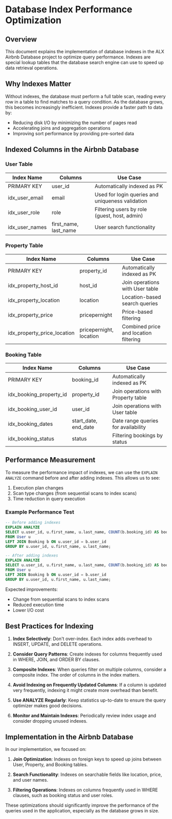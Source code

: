 # Database Index Performance Optimization

## Overview

This document explains the implementation of database indexes in the ALX Airbnb Database project to optimize query performance. Indexes are special lookup tables that the database search engine can use to speed up data retrieval operations.

## Why Indexes Matter

Without indexes, the database must perform a full table scan, reading every row in a table to find matches to a query condition. As the database grows, this becomes increasingly inefficient. Indexes provide a faster path to data by:

- Reducing disk I/O by minimizing the number of pages read
- Accelerating joins and aggregation operations
- Improving sort performance by providing pre-sorted data

## Indexed Columns in the Airbnb Database

### User Table
| Index Name | Columns | Use Case |
|------------|---------|----------|
| PRIMARY KEY | user_id | Automatically indexed as PK |
| idx_user_email | email | Used for login queries and uniqueness validation |
| idx_user_role | role | Filtering users by role (guest, host, admin) |
| idx_user_names | first_name, last_name | User search functionality |

### Property Table
| Index Name | Columns | Use Case |
|------------|---------|----------|
| PRIMARY KEY | property_id | Automatically indexed as PK |
| idx_property_host_id | host_id | Join operations with User table |
| idx_property_location | location | Location-based search queries |
| idx_property_price | pricepernight | Price-based filtering |
| idx_property_price_location | pricepernight, location | Combined price and location filtering |

### Booking Table
| Index Name | Columns | Use Case |
|------------|---------|----------|
| PRIMARY KEY | booking_id | Automatically indexed as PK |
| idx_booking_property_id | property_id | Join operations with Property table |
| idx_booking_user_id | user_id | Join operations with User table |
| idx_booking_dates | start_date, end_date | Date range queries for availability |
| idx_booking_status | status | Filtering bookings by status |

## Performance Measurement

To measure the performance impact of indexes, we can use the `EXPLAIN ANALYZE` command before and after adding indexes. This allows us to see:

1. Execution plan changes
2. Scan type changes (from sequential scans to index scans)
3. Time reduction in query execution

### Example Performance Test

```sql
-- Before adding indexes
EXPLAIN ANALYZE 
SELECT u.user_id, u.first_name, u.last_name, COUNT(b.booking_id) AS booking_count
FROM User u
LEFT JOIN Booking b ON u.user_id = b.user_id
GROUP BY u.user_id, u.first_name, u.last_name;

-- After adding indexes
EXPLAIN ANALYZE 
SELECT u.user_id, u.first_name, u.last_name, COUNT(b.booking_id) AS booking_count
FROM User u
LEFT JOIN Booking b ON u.user_id = b.user_id
GROUP BY u.user_id, u.first_name, u.last_name;
```

Expected improvements:
- Change from sequential scans to index scans
- Reduced execution time
- Lower I/O cost

## Best Practices for Indexing

1. **Index Selectively**: Don't over-index. Each index adds overhead to INSERT, UPDATE, and DELETE operations.

2. **Consider Query Patterns**: Create indexes for columns frequently used in WHERE, JOIN, and ORDER BY clauses.

3. **Composite Indexes**: When queries filter on multiple columns, consider a composite index. The order of columns in the index matters.

4. **Avoid Indexing on Frequently Updated Columns**: If a column is updated very frequently, indexing it might create more overhead than benefit.

5. **Use ANALYZE Regularly**: Keep statistics up-to-date to ensure the query optimizer makes good decisions.

6. **Monitor and Maintain Indexes**: Periodically review index usage and consider dropping unused indexes.

## Implementation in the Airbnb Database

In our implementation, we focused on:

1. **Join Optimization**: Indexes on foreign keys to speed up joins between User, Property, and Booking tables.

2. **Search Functionality**: Indexes on searchable fields like location, price, and user names.

3. **Filtering Operations**: Indexes on columns frequently used in WHERE clauses, such as booking status and user roles.

These optimizations should significantly improve the performance of the queries used in the application, especially as the database grows in size.
